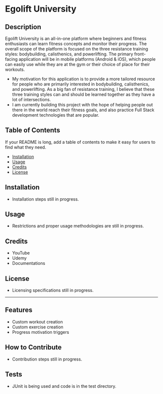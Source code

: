 # Egolift University

## Description

Egolift University is an all-in-one platform where beginners and fitness enthusiasts can learn fitness concepts and 
monitor their progress. The overall scope of the platform is focused on the three resistance training styles: bodybuilding, 
calisthenics, and powerlifting. The primary front-facing application will be in mobile platforms (Android & iOS), which 
people can easily use while they are at the gym or their choice of place for their workouts.

- My motivation for this application is to provide a more tailored resource for people who are primarily interested in
  bodybuilding, calisthenics, and powerlifting. As a big fan of resistance training, I believe that these three
  training styles can and should be learned together as they have a lot of intersections.
- I am currently building this project with the hope of helping people out there in the world reach their fitness goals,
  and also practice Full Stack development technologies that are popular.

## Table of Contents

If your README is long, add a table of contents to make it easy for users to find what they need.

- [Installation](#installation)
- [Usage](#usage)
- [Credits](#credits)
- [License](#license)

## Installation

- Installation steps still in progress.

## Usage

- Restrictions and proper usage methodologies are still in progress.

[//]: # (Provide instructions and examples for use. Include screenshots as needed.)

[//]: # ()
[//]: # (To add a screenshot, create an `assets/images` folder in your repository and upload your screenshot to it. Then, using the relative filepath, add it to your README using the following syntax:)

[//]: # ()
[//]: # (    ```md)

[//]: # (    ![alt text]&#40;assets/images/screenshot.png&#41;)

[//]: # (    ```)

## Credits
- YouTube
- Udemy
- Documentations

## License

- Licensing specifications still in progress.


---

## Features

- Custom workout creation
- Custom exercise creation
- Progress motivation triggers

## How to Contribute

- Contribution steps still in progress.

## Tests

- JUnit is being used and code is in the test directory.